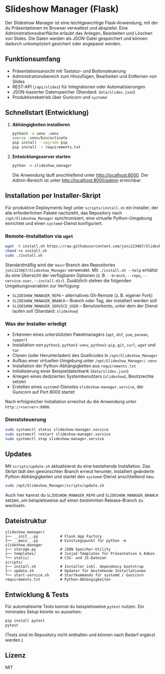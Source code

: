 # Slideshow Manager (Flask)

Der Slideshow Manager ist eine leichtgewichtige Flask-Anwendung, mit der du Präsentationen im Browser verwaltest und abspielst. Eine Administrationsoberfläche erlaubt das Anlegen, Bearbeiten und Löschen von Slides. Die Daten werden als JSON-Datei gespeichert und können dadurch unkompliziert gesichert oder angepasst werden.

## Funktionsumfang

- Präsentationsansicht mit Tastatur- und Buttonsteuerung
- Administrationsbereich zum Hinzufügen, Bearbeiten und Entfernen von Slides
- REST-API (`/api/slides`) für Integrationen oder Automatisierungen
- JSON-basierter Datenspeicher (Standard: `data/slides.json`)
- Produktionsbetrieb über Gunicorn und `systemd`

## Schnellstart (Entwicklung)

1. **Abhängigkeiten installieren**

   ```bash
   python3 -m venv .venv
   source .venv/bin/activate
   pip install --upgrade pip
   pip install -r requirements.txt
   ```

2. **Entwicklungsserver starten**

   ```bash
   python -m slideshow_manager
   ```

   Die Anwendung läuft anschließend unter <http://localhost:8000>. Der Admin-Bereich ist unter <http://localhost:8000/admin> erreichbar.

## Installation per Installer-Skript

Für produktive Deployments liegt unter `scripts/install.sh` ein Installer, der alle erforderlichen Pakete nachzieht, das Repository nach `/opt/Slideshow_Manager` synchronisiert, eine virtuelle Python-Umgebung einrichtet und einen `systemd`-Dienst konfiguriert.

### Remote-Installation via `wget`

```bash
wget -O install.sh https://raw.githubusercontent.com/joni123467/Slideshow_Manager/main/scripts/install.sh
chmod +x install.sh
sudo ./install.sh
```

Standardmäßig wird der `main`-Branch des Repositories `joni123467/Slideshow_Manager` verwendet. Mit `./install.sh --help` erhältst du eine Übersicht der verfügbaren Optionen (z. B. `--branch`, `--repo`, `--service-user`, `--install-dir`). Zusätzlich stehen die folgenden Umgebungsvariablen zur Verfügung:

- `SLIDESHOW_MANAGER_REPO` – alternatives Git-Remote (z. B. eigener Fork)
- `SLIDESHOW_MANAGER_BRANCH` – Branch oder Tag, der installiert werden soll
- `SLIDESHOW_MANAGER_SERVICE_USER` – Benutzerkonto, unter dem der Dienst laufen soll (Standard: `slideshow`)

### Was der Installer erledigt

- Erkennen eines unterstützten Paketmanagers (`apt`, `dnf`, `yum`, `pacman`, `zypper`)
- Installation von `python3`, `python3-venv`, `python3-pip`, `git`, `curl`, `wget` und `tar`
- Clonen (oder Herunterladen) des Quellcodes in `/opt/Slideshow_Manager`
- Aufbau einer virtuellen Umgebung unter `/opt/Slideshow_Manager/.venv`
- Installation der Python-Abhängigkeiten aus `requirements.txt`
- Initialisierung einer Beispieldatenbank (`data/slides.json`)
- Anlegen eines dedizierten Systembenutzers (`slideshow`), Besitzrechte setzen
- Erstellen eines `systemd`-Dienstes `slideshow-manager.service`, der Gunicorn auf Port 8000 startet

Nach erfolgreicher Installation erreichst du die Anwendung unter `http://<server>:8000`.

### Dienststeuerung

```bash
sudo systemctl status slideshow-manager.service
sudo systemctl restart slideshow-manager.service
sudo systemctl stop slideshow-manager.service
```

## Updates

Mit `scripts/update.sh` aktualisierst du eine bestehende Installation. Das Skript lädt den gewünschten Branch erneut herunter, installiert geänderte Python-Abhängigkeiten und startet den `systemd`-Dienst anschließend neu.

```bash
sudo /opt/Slideshow_Manager/scripts/update.sh
```

Auch hier kannst du `SLIDESHOW_MANAGER_REPO` und `SLIDESHOW_MANAGER_BRANCH` setzen, um beispielsweise auf einen bestimmten Release-Branch zu wechseln.

## Dateistruktur

```
slideshow_manager/
├── __init__.py          # Flask App Factory
├── __main__.py          # Einstiegspunkt für python -m slideshow_manager
├── storage.py           # JSON Speicher-Utility
├── templates/           # Jinja2-Templates für Präsentation & Admin
└── static/              # CSS- und JS-Dateien
scripts/
├── install.sh           # Installer inkl. dependency bootstrap
├── update.sh            # Updater für bestehende Installationen
└── start-service.sh     # Startkommando für systemd / Gunicorn
requirements.txt         # Python-Abhängigkeiten
```

## Entwicklung & Tests

Für automatisierte Tests kannst du beispielsweise `pytest` nutzen. Ein minimales Setup könnte so aussehen:

```bash
pip install pytest
pytest
```

(Tests sind im Repository nicht enthalten und können nach Bedarf ergänzt werden.)

## Lizenz

MIT
